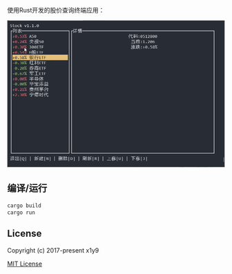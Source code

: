 使用Rust开发的股价查询终端应用：

![](images/screen.gif)

## 编译/运行
```
cargo build
cargo run
```


## License

Copyright (c) 2017-present x1y9

[MIT License](http://en.wikipedia.org/wiki/MIT_License)